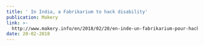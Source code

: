 ```yaml
---
title: ' In India, a Fabrikarium to hack disability'
publication: Makery
link: >-
  http://www.makery.info/en/2018/02/20/en-inde-un-fabrikarium-pour-hacker-le-handicap/
date: 20-02-2018
---
```


